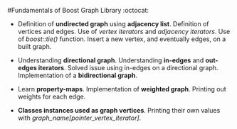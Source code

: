 #Fundamentals of Boost Graph Library :octocat:

- Definition of **undirected graph** using **adjacency list**. Definition of vertices and edges. Use of *vertex iterators* and *adjacency iterators*. Use of *boost::tie()* function. Insert a new vertex, and eventually edges, on a built graph.

- Understanding **directional graph**. Understanding **in-edges** and **out-edges iterators**. Solved issue using in-edges on a directional graph. Implementation of a **bidirectional graph**.

- Learn **property-maps**. Implementation of **weighted graph**. Printing out weights for each edge.

- **Classes instances used as graph vertices**. Printing their own values with *graph_name[pointer_vertex_iterator]*.
